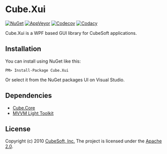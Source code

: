 Cube.Xui
====

[![NuGet](https://img.shields.io/nuget/v/Cube.Xui.svg)](https://www.nuget.org/packages/Cube.Xui/)
[![AppVeyor](https://ci.appveyor.com/api/projects/status/brama8ylsuk8xjer?svg=true)](https://ci.appveyor.com/project/clown/cube-xui)
[![Codecov](https://codecov.io/gh/cube-soft/Cube.Xui/branch/master/graph/badge.svg)](https://codecov.io/gh/cube-soft/Cube.Xui)
[![Codacy](https://api.codacy.com/project/badge/Grade/9b5480303e384e719340adb6fc7c8a10)](https://www.codacy.com/app/clown/Cube.Xui)

Cube.Xui is a WPF based GUI library for CubeSoft applications.

## Installation

You can install using NuGet like this:

    PM> Install-Package Cube.Xui

Or select it from the NuGet packages UI on Visual Studio.

## Dependencies

* [Cube.Core](https://github.com/cube-soft/Cube.Core)
* [MVVM Light Toolkit](http://www.mvvmlight.net/)

## License

Copyright (c) 2010 [CubeSoft, Inc.](http://www.cube-soft.jp/)
The project is licensed under the [Apache 2.0](https://github.com/cube-soft/Cube.Xui/blob/master/License.txt).